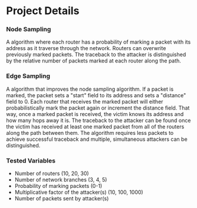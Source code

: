 # Project Details
### Node Sampling 
A algorithm where each router has a probability of marking a packet with its address as it traverse through the network.
Routers can overwrite previously marked packets. The traceback to the attacker is distinguished by the relative number of packets marked at each router along the path.
### Edge Sampling
A algorithm that improves the node sampling algorithm. If a packet is marked, the packet sets a "start" field to its address and sets a "distance" field to 0.
Each router that receives the marked packet will either probabilistically mark the packet again or increment the distance field. 
That way, once a marked packet is received, the victim knows its address and how many hops away it is. 
The traceback to the attacker can be found once the victim has received at least one marked packet from all of the routers along the path between them.
The algorithm requires less packets to achieve successful traceback and multiple, simultaneous attackers can be distinguished.

### Tested Variables
- Number of routers (10, 20, 30)
- Number of network branches (3, 4, 5)
- Probability of marking packets (0-1)
- Multiplicative factor of the attacker(s) (10, 100, 1000)
- Number of packets sent by attacker(s)
